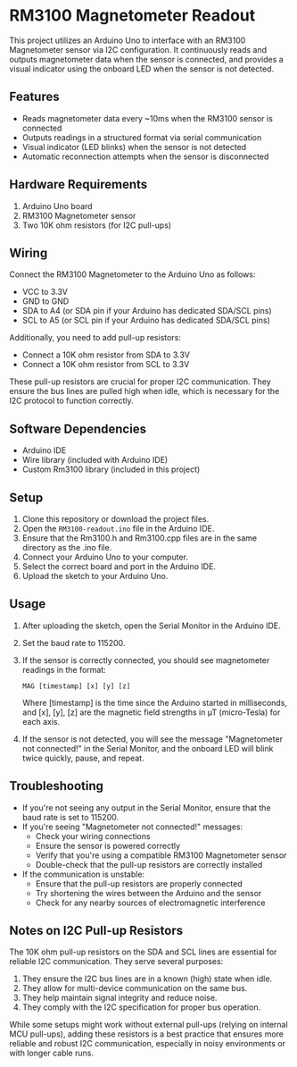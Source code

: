 # RM3100 Magnetometer Readout

This project utilizes an Arduino Uno to interface with an RM3100 Magnetometer sensor via I2C configuration. It continuously reads and outputs magnetometer data when the sensor is connected, and provides a visual indicator using the onboard LED when the sensor is not detected.

## Features

- Reads magnetometer data every ~10ms when the RM3100 sensor is connected
- Outputs readings in a structured format via serial communication
- Visual indicator (LED blinks) when the sensor is not detected
- Automatic reconnection attempts when the sensor is disconnected

## Hardware Requirements

1. Arduino Uno board
2. RM3100 Magnetometer sensor
3. Two 10K ohm resistors (for I2C pull-ups)

## Wiring

Connect the RM3100 Magnetometer to the Arduino Uno as follows:

- VCC to 3.3V
- GND to GND
- SDA to A4 (or SDA pin if your Arduino has dedicated SDA/SCL pins)
- SCL to A5 (or SCL pin if your Arduino has dedicated SDA/SCL pins)

Additionally, you need to add pull-up resistors:
- Connect a 10K ohm resistor from SDA to 3.3V
- Connect a 10K ohm resistor from SCL to 3.3V

These pull-up resistors are crucial for proper I2C communication. They ensure the bus lines are pulled high when idle, which is necessary for the I2C protocol to function correctly.

## Software Dependencies

- Arduino IDE
- Wire library (included with Arduino IDE)
- Custom Rm3100 library (included in this project)

## Setup

1. Clone this repository or download the project files.
2. Open the `RM3100-readout.ino` file in the Arduino IDE.
3. Ensure that the Rm3100.h and Rm3100.cpp files are in the same directory as the .ino file.
4. Connect your Arduino Uno to your computer.
5. Select the correct board and port in the Arduino IDE.
6. Upload the sketch to your Arduino Uno.

## Usage

1. After uploading the sketch, open the Serial Monitor in the Arduino IDE.
2. Set the baud rate to 115200.
3. If the sensor is correctly connected, you should see magnetometer readings in the format:
   ```
   MAG [timestamp] [x] [y] [z]
   ```
   Where [timestamp] is the time since the Arduino started in milliseconds, and [x], [y], [z] are the magnetic field strengths in µT (micro-Tesla) for each axis.

4. If the sensor is not detected, you will see the message "Magnetometer not connected!" in the Serial Monitor, and the onboard LED will blink twice quickly, pause, and repeat.

## Troubleshooting

- If you're not seeing any output in the Serial Monitor, ensure that the baud rate is set to 115200.
- If you're seeing "Magnetometer not connected!" messages:
  - Check your wiring connections
  - Ensure the sensor is powered correctly
  - Verify that you're using a compatible RM3100 Magnetometer sensor
  - Double-check that the pull-up resistors are correctly installed
- If the communication is unstable:
  - Ensure that the pull-up resistors are properly connected
  - Try shortening the wires between the Arduino and the sensor
  - Check for any nearby sources of electromagnetic interference

## Notes on I2C Pull-up Resistors

The 10K ohm pull-up resistors on the SDA and SCL lines are essential for reliable I2C communication. They serve several purposes:

1. They ensure the I2C bus lines are in a known (high) state when idle.
2. They allow for multi-device communication on the same bus.
3. They help maintain signal integrity and reduce noise.
4. They comply with the I2C specification for proper bus operation.

While some setups might work without external pull-ups (relying on internal MCU pull-ups), adding these resistors is a best practice that ensures more reliable and robust I2C communication, especially in noisy environments or with longer cable runs.